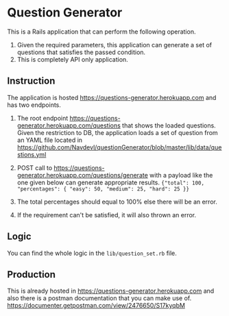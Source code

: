 # Question Generator

This is a Rails application that can perform the following operation.

1. Given the required parameters, this application can generate a set of questions that satisfies the passed condition.
2. This is completely API only application.

## Instruction

The application is hosted https://questions-generator.herokuapp.com and has two endpoints.

1. The root endpoint https://questions-generator.herokuapp.com/questions that shows the loaded questions. Given the restriction to DB, the application loads a set of question from an YAML file located in https://github.com/Navdevl/questionGenerator/blob/master/lib/data/questions.yml 

2. POST call to https://questions-generator.herokuapp.com/questions/generate with a payload like the one given below can generate appropriate results.
`{"total": 100, "percentages": { "easy": 50, "medium": 25, "hard": 25 }}`

3. The total percentages should equal to 100% else there will be an error.

4. If the requirement can't be satisfied, it will also thrown an error.


## Logic
You can find the whole logic in the `lib/question_set.rb` file.

## Production
This is already hosted in https://questions-generator.herokuapp.com and also there is a postman documentation that you can make use of. https://documenter.getpostman.com/view/2476650/S17kyqbM